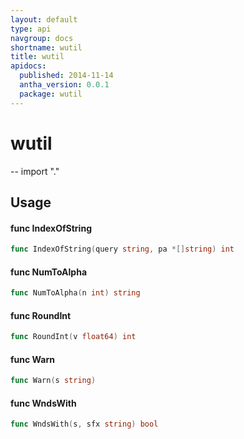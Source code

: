 ```yaml
---
layout: default
type: api
navgroup: docs
shortname: wutil
title: wutil
apidocs:
  published: 2014-11-14
  antha_version: 0.0.1
  package: wutil
---
```

# wutil
--
    import "."


## Usage

#### func  IndexOfString

```go
func IndexOfString(query string, pa *[]string) int
```

#### func  NumToAlpha

```go
func NumToAlpha(n int) string
```

#### func  RoundInt

```go
func RoundInt(v float64) int
```

#### func  Warn

```go
func Warn(s string)
```

#### func  WndsWith

```go
func WndsWith(s, sfx string) bool
```
